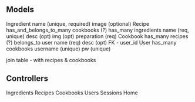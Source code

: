 ## Models
Ingredient
  name (unique, required)
  image (optional)
Recipe
  has_and_belongs_to_many cookbooks (?)
  has_many ingredients
  name (req, unique)
  desc (opt)
  img (opt)
  preparation (req)
Cookbook
  has_many recipes (?)
  belongs_to user
  name (req)
  desc (opt)
  FK - user_id
User
  has_many cookbooks
  username (unique)
  pw (unique)

join table - with recipes & cookbooks

## Controllers
Ingredients
Recipes
Cookbooks
Users
Sessions
Home
